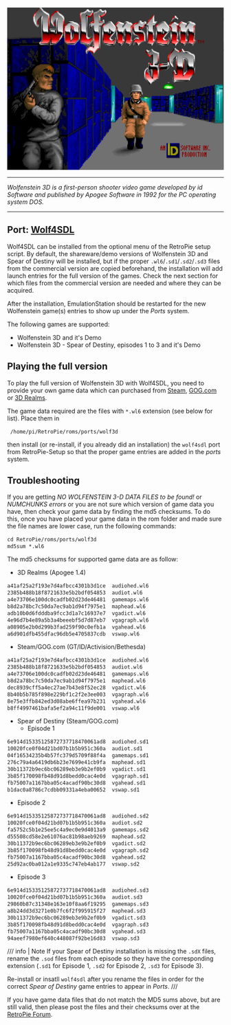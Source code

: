 ![](images/wolfenstein-3d/wolf3d.png)

***

_Wolfenstein 3D is a first-person shooter video game developed by id Software and published by Apogee Software in 1992 for the PC operating system DOS._

***

## Port: [Wolf4SDL](https://github.com/mozzwald/wolf4sdl)

Wolf4SDL can be installed from the optional menu of the RetroPie setup script. By default, the shareware/demo versions of Wolfenstein 3D and Spear of Destiny will be installed, but if the proper `.wl6`/`.sd1`/`.sd2`/`.sd3` files from the commercial version are copied beforehand, the installation will add launch entries for the full version of the games. Check the next section for which files from the commercial version are needed and where they can be acquired.

After the installation, EmulationStation should be restarted for the new Wolfenstein game(s) entries to show up under the _Ports_ system. 

The following games are supported:

 - Wolfenstein 3D and it's Demo
 - Wolfenstein 3D - Spear of Destiny, episodes 1 to 3 and it's Demo

## Playing the full version

To play the full version of Wolfenstein 3D with Wolf4SDL, you need to provide your own game data which can purchased from [Steam](http://store.steampowered.com/app/2270), [GOG.com](https://www.gog.com/game/wolfenstein_3d_and_spear_of_destiny) or [3D Realms](https://3drealms.com/catalog/wolfenstein-3d_25/).

The game data required are the files with `*.wl6` extension (see below for list). Place them in 

```
 /home/pi/RetroPie/roms/ports/wolf3d
```

then install (or re-install, if you already did an installation) the `wolf4sdl` port from RetroPie-Setup so that the proper game entries are added in the _ports_ system.

## Troubleshooting

If you are getting _NO WOLFENSTEIN 3-D DATA FILES to be found!_ or _NUMCHUNKS errors_ or you are not sure which version of game data you have, then check your game data by finding the md5 checksums. To do this, once you have placed your game data in the rom folder and made sure the file names are lower case, run the following commands:

	cd RetroPie/roms/ports/wolf3d
	md5sum *.wl6

The md5 checksums for supported game data are as follow:

* 3D Realms (Apogee 1.4)
````
a41af25a2f193e7d4afbcc4301b3d1ce  audiohed.wl6
2385b488b18f8721633e5b2bdf054853  audiot.wl6
a4e73706e100dc0cadfb02d23de46481  gamemaps.wl6
b8d2a78bc7c50da7ec9ab1d94f7975e1  maphead.wl6
adb10b0d6fdddba9fcc3d1a7c16937e7  vgadict.wl6
4e96d7b4e89a5b3a4beeebf5d7d87eb7  vgagraph.wl6
a08905e2b0d299b3fad259f90c0efb1a  vgahead.wl6
a6d901dfb455dfac96db5e4705837cdb  vswap.wl6
````
* Steam/GOG.com (GT/ID/Activision/Bethesda)
````
a41af25a2f193e7d4afbcc4301b3d1ce  audiohed.wl6
2385b488b18f8721633e5b2bdf054853  audiot.wl6
a4e73706e100dc0cadfb02d23de46481  gamemaps.wl6
b8d2a78bc7c50da7ec9ab1d94f7975e1  maphead.wl6
dec8939cff5a4ec27ae7b43e8f52ec28  vgadict.wl6
8b40b5b785f898e229bf1c2f2e3ee003  vgagraph.wl6
8e75e3ffb842ed3d08abe6ffea97b231  vgahead.wl6
b8ff4997461bafa5ef2a94c11f9de001  vswap.wl6
````
* Spear of Destiny (Steam/GOG.com)
   - Episode 1
````
6e914d15335125872737718470061ad8  audiohed.sd1
10020fce0f04d21bd07b1b5b951c360a  audiot.sd1
04f16534235b4b57fc379d5709f88f4a  gamemaps.sd1
276c79a4a6419db6b23e7699e41cb9fa  maphead.sd1
30b11372b9ec6bc06289eb3e9b2ef0b9  vgadict.sd1
3b85f170098fb48d91d8bedd0cac4e0d  vgagraph.sd1
fb75007a1167bba05c4acadf90bc30d8  vgahead.sd1
b1dac0a8786c7cdbb09331a4eba00652  vswap.sd1
````
   - Episode 2
````
6e914d15335125872737718470061ad8  audiohed.sd2
10020fce0f04d21bd07b1b5b951c360a  audiot.sd2
fa5752c5b1e25ee5c4a9ec0e9d4013a9  gamemaps.sd2
d55508cd58e2e61076ac81b98aeb9269  maphead.sd2
30b11372b9ec6bc06289eb3e9b2ef0b9  vgadict.sd2
3b85f170098fb48d91d8bedd0cac4e0d  vgagraph.sd2
fb75007a1167bba05c4acadf90bc30d8  vgahead.sd2
25d92ac0ba012a1e9335c747eb4ab177  vswap.sd2
````
   - Episode 3
````
6e914d15335125872737718470061ad8  audiohed.sd3
10020fce0f04d21bd07b1b5b951c360a  audiot.sd3
29860b87c31348e163e10f8aa6f19295  gamemaps.sd3
a8b24dd3d3271e0b7fc6f2f995915f27  maphead.sd3
30b11372b9ec6bc06289eb3e9b2ef0b9  vgadict.sd3
3b85f170098fb48d91d8bedd0cac4e0d  vgagraph.sd3
fb75007a1167bba05c4acadf90bc30d8  vgahead.sd3
94aeef7980ef640c448087f92be16d83  vswap.sd3
````
/// info | Note
If your Spear of Destiny installation is missing the `.sdX` files, rename the `.sod` files from each episode so they have the corresponding extension (`.sd1` for Episode 1, `.sd2` for Episode 2, `.sd3` for Episode 3).

Re-install or insatll `wolf4sdl` after you rename the files in order for the correct _Spear of Destiny_ game entries to appear in _Ports_.
///


If you have game data files that do not match the MD5 sums above, but are still valid, then please post the files and their checksums over at the [RetroPie Forum](https://retropie.org.uk/forum).
